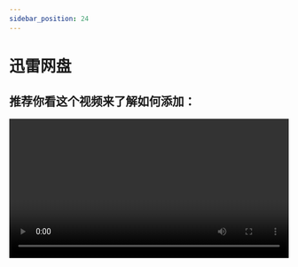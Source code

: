 ```yaml
---
sidebar_position: 24
---
```


# 迅雷网盘

## 推荐你看这个视频来了解如何添加：
<video controls src="https://video-direct-link.vercel.app/bili.mp4?aid=511500007&bvid=BV1yu411z7ZF&cid=721651025" width="100%" />
*https://www.bilibili.com/video/BV1yu411z7ZF/*

## 纯享版-一镜到底：
<video controls src="https://video-direct-link.vercel.app/bili.mp4?aid=554110193&bvid=BV18v4y1N7AY&cid=721662144" width="100%" />
*https://www.bilibili.com/video/BV18v4y1N7AY/*



## 图片操作
![XunLei1](../../static/img/Xunlei1.png)

----

![XunLei2](../../static/img/Xunlei2.png)

----

![XunLei3](../../static/img/Xunlei3.png)

----

![XunLei4](../../static/img/Xunlei4.png)
